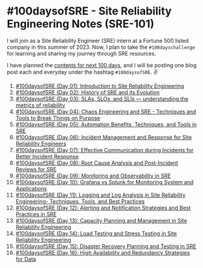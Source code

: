 # #100daysofSRE - Site Reliability Engineering Notes (SRE-101)

I will join as a Site Reliability Engineer (SRE) intern at a Fortune 500 listed company in this summer of 2023. Now, I plan to take the `#100dayschallenge` for learning and sharing my journey through SRE resources.

I have planned the [contents for next 100 days](https://medium.com/@shantoroy/learning-about-site-reliability-engineering-with-the-100daysofsre-challenge-66380323c0d1), and I will be posting one blog post each and everyday under the hashtag `#100daysofSRE`. ✌️

1. [#100daysofSRE (Day 01): Introduction to Site Reliability Engineering](https://shantoroy.com/sre/intro-to-site-reliability-engineering/)
2. [#100daysofSRE (Day 02): History of SRE and its Evolution](https://shantoroy.com/sre/site-reliability-engineering-history-&-evolution/)
3. [#100daysofSRE (Day 03): SLAs, SLOs, and SLIs — understanding the metrics of reliability](https://shantoroy.com/sre/sla-slo-sli-metrics-of-sre/)
4. [#100daysofSRE (Day 04): Chaos Engineering and SRE - Techniques and Tools to Break Things on Purpose](https://shantoroy.com/sre/chaos-engineering-techniques-and-tools-for-sre/)
5. [#100daysofSRE (Day 05): Automation Benefits, Techniques, and Tools in SRE](https://shantoroy.com/sre/automation-benefits-techniques-and-tools-in-SRE/)
6. [#100daysofSRE (Day 06): Incident Management and Response for Site Reliability Engineers](https://shantoroy.com/sre/incident-management-and-response-for-site-reliability-engineers/)
7. [#100daysofSRE (Day 07): Effective Communication during Incidents for Better Incident Response](https://shantoroy.com/sre/effective-communication-for-better-incident-response/)
8. [#100daysofSRE (Day 08): Root Cause Analysis and Post-Incident Reviews for SRE](https://shantoroy.com/sre/root-cause-analysis-and-post-incident-reviews/)
9. [#100daysofSRE (Day 09): Monitoring and Observability in SRE](https://shantoroy.com/sre/monitoring-and-observability-in-sre/)
10. [#100daysofSRE (Day 10): Grafana vs Splunk for Monitoring System and Applications](https://shantoroy.com/sre/grafana-vs-splunk-for-system-and-application-monitoring/)
11. [#100daysofSRE (Day 11): Logging and Log Analysis in Site Reliability Engineering- Techniques, Tools, and Best Practices](https://shantoroy.com/sre/logging-and-log-analysis-for-site-reliability-engineering/)
12. [#100daysofSRE (Day 12): Alerting and Notification Strategies and Best Practices in SRE](https://shantoroy.com/sre/alerting-and-notification-strategies-in-site-reliability-engineering/)
13. [#100daysofSRE (Day 13): Capacity Planning and Management in Site Reliability Engineering](https://shantoroy.com/sre/capacity-planning-and-management-in-sre/)
14. [#100daysofSRE (Day 14): Load Testing and Stress Testing in Site Reliability Engineering](https://shantoroy.com/sre/load-and-stress-testing-in-sre/)
15. [#100daysofSRE (Day 15): Disaster Recovery Planning and Testing in SRE](https://shantoroy.com/sre/disaster-recovery-planning-and-testing-in-sre/)
16. [#100daysofSRE (Day 16): High Availability and Redundancy Strategies for Data](https://shantoroy.com/sre/high-availability-and-redundancy-strategies-in-sre/)
